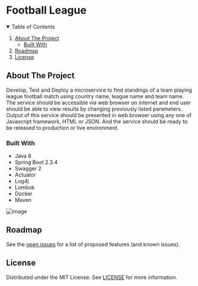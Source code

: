 # Football League

<!-- TABLE OF CONTENTS -->
<details open="open">
  <summary>Table of Contents</summary>
  <ol>
    <li>
      <a href="#about-the-project">About The Project</a>
      <ul>
        <li><a href="#built-with">Built With</a></li>
      </ul>
    </li>
    <li><a href="#roadmap">Roadmap</a></li>
    <li><a href="#license">License</a></li>
  </ol>
</details>

<!-- ABOUT THE PROJECT -->
## About The Project

  Develop, Test and Deploy a microservice to find standings of a team playing league football match using country name, league name and team name. The
service should be accessible via web browser on internet and end user should be able to view results by changing previously listed parameters. Output of
this service should be presented in web browser using any one of Javascript framework, HTML or JSON. And the service should be ready to be released
to production or live environment.

### Built With

* Java 8
* Spring Boot 2.3.4
* Swagger 2
* Actuator
* Log4j
* Lombok
* Docker
* Maven

![image](https://user-images.githubusercontent.com/65528044/119957475-ba49f580-bfbf-11eb-9247-2f8e7e0aae36.png)


<!-- ROADMAP -->
## Roadmap

See the [open issues](https://github.com/MukeshStorge/football-league/issues) for a list of proposed features (and known issues).


<!-- LICENSE -->
## License

Distributed under the MIT License. See [LICENSE][license-url] for more information.

[license-url]: https://github.com/MukeshStorge/football-league/blob/main/LICENSE

